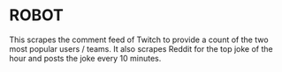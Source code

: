 ROBOT
=====
This scrapes the comment feed of Twitch to provide a count of the two most popular users / teams. It also scrapes Reddit for the top joke of the hour and posts the joke every 10 minutes. 
